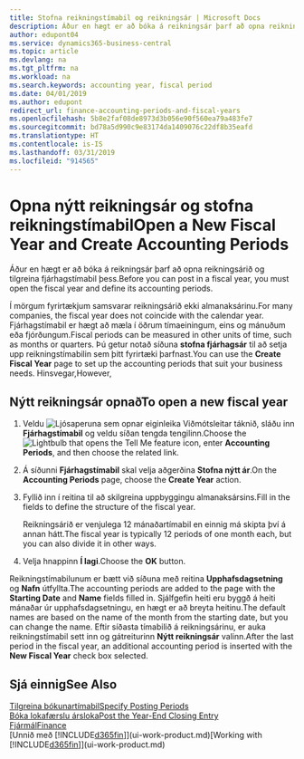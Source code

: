 ```yaml
---
title: Stofna reikningstímabil og reikningsár | Microsoft Docs
description: Áður en hægt er að bóka á reikningsár þarf að opna reikningsárið og tilgreina reikningstímabil þess.
author: edupont04
ms.service: dynamics365-business-central
ms.topic: article
ms.devlang: na
ms.tgt_pltfrm: na
ms.workload: na
ms.search.keywords: accounting year, fiscal period
ms.date: 04/01/2019
ms.author: edupont
redirect_url: finance-accounting-periods-and-fiscal-years
ms.openlocfilehash: 5b8e2faf08de8973d3b056e90f560ea79a483fe7
ms.sourcegitcommit: bd78a5d990c9e83174da1409076c22df8b35eafd
ms.translationtype: HT
ms.contentlocale: is-IS
ms.lasthandoff: 03/31/2019
ms.locfileid: "914565"
---
```

# <a name="open-a-new-fiscal-year-and-create-accounting-periods"></a><span data-ttu-id="9c297-103">Opna nýtt reikningsár og stofna reikningstímabil</span><span class="sxs-lookup"><span data-stu-id="9c297-103">Open a New Fiscal Year and Create Accounting Periods</span></span>
<span data-ttu-id="9c297-104">Áður en hægt er að bóka á reikningsár þarf að opna reikningsárið og tilgreina fjárhagstímabil þess.</span><span class="sxs-lookup"><span data-stu-id="9c297-104">Before you can post in a fiscal year, you must open the fiscal year and define its accounting periods.</span></span>  

<span data-ttu-id="9c297-105">Í mörgum fyrirtækjum samsvarar reikningsárið ekki almanaksárinu.</span><span class="sxs-lookup"><span data-stu-id="9c297-105">For many companies, the fiscal year does not coincide with the calendar year.</span></span> <span data-ttu-id="9c297-106">Fjárhagstímabil er hægt að mæla í öðrum tímaeiningum, eins og mánuðum eða fjórðungum.</span><span class="sxs-lookup"><span data-stu-id="9c297-106">Fiscal periods can be measured in other units of time, such as months or quarters.</span></span> <span data-ttu-id="9c297-107">Þú getur notað síðuna **stofna fjárhagsár** til að setja upp reikningstímabilin sem þitt fyrirtæki þarfnast.</span><span class="sxs-lookup"><span data-stu-id="9c297-107">You can use the **Create Fiscal Year** page to set up the accounting periods that suit your business needs.</span></span> <span data-ttu-id="9c297-108">Hinsvegar,</span><span class="sxs-lookup"><span data-stu-id="9c297-108">However,</span></span>   

## <a name="to-open-a-new-fiscal-year"></a><span data-ttu-id="9c297-109">Nýtt reikningsár opnað</span><span class="sxs-lookup"><span data-stu-id="9c297-109">To open a new fiscal year</span></span>
1. <span data-ttu-id="9c297-110">Veldu ![Ljósaperuna sem opnar eiginleika Viðmótsleitar](media/ui-search/search_small.png "Segðu mér hvað þú vilt gera") táknið, sláðu inn **Fjárhagstímabil** og veldu síðan tengda tengilinn.</span><span class="sxs-lookup"><span data-stu-id="9c297-110">Choose the ![Lightbulb that opens the Tell Me feature](media/ui-search/search_small.png "Tell me what you want to do") icon, enter **Accounting Periods**, and then choose the related link.</span></span>
2. <span data-ttu-id="9c297-111">Á síðunni **Fjárhagstímabil** skal velja aðgerðina **Stofna nýtt ár**.</span><span class="sxs-lookup"><span data-stu-id="9c297-111">On the **Accounting Periods** page, choose the **Create Year** action.</span></span>
3. <span data-ttu-id="9c297-112">Fyllið inn í reitina til að skilgreina uppbyggingu almanaksársins.</span><span class="sxs-lookup"><span data-stu-id="9c297-112">Fill in the fields to define the structure of the fiscal year.</span></span>

    <span data-ttu-id="9c297-113">Reikningsárið er venjulega 12 mánaðartímabil en einnig má skipta því á annan hátt.</span><span class="sxs-lookup"><span data-stu-id="9c297-113">The fiscal year is typically 12 periods of one month each, but you can also divide it in other ways.</span></span>
4. <span data-ttu-id="9c297-114">Velja hnappinn **Í lagi**.</span><span class="sxs-lookup"><span data-stu-id="9c297-114">Choose the **OK** button.</span></span>

<span data-ttu-id="9c297-115">Reikningstímabilunum er bætt við síðuna með reitina **Upphafsdagsetning** og **Nafn** útfyllta.</span><span class="sxs-lookup"><span data-stu-id="9c297-115">The accounting periods are added to the page with the **Starting Date** and **Name** fields filled in.</span></span> <span data-ttu-id="9c297-116">Sjálfgefin heiti eru byggð á heiti mánaðar úr upphafsdagsetningu, en hægt er að breyta heitinu.</span><span class="sxs-lookup"><span data-stu-id="9c297-116">The default names are based on the name of the month from the starting date, but you can change the name.</span></span> <span data-ttu-id="9c297-117">Eftir síðasta tímabilið á reikningsárinu, er auka reikningstímabil sett inn og gátreiturinn **Nýtt reikningsár** valinn.</span><span class="sxs-lookup"><span data-stu-id="9c297-117">After the last period in the fiscal year, an additional accounting period is inserted with the **New Fiscal Year** check box selected.</span></span>  


## <a name="see-also"></a><span data-ttu-id="9c297-118">Sjá einnig</span><span class="sxs-lookup"><span data-stu-id="9c297-118">See Also</span></span>
[<span data-ttu-id="9c297-119">Tilgreina bókunartímabil</span><span class="sxs-lookup"><span data-stu-id="9c297-119">Specify Posting Periods</span></span>](finance-how-specify-posting-periods.md)  
[<span data-ttu-id="9c297-120">Bóka lokafærslu ársloka</span><span class="sxs-lookup"><span data-stu-id="9c297-120">Post the Year-End Closing Entry</span></span>](year-how-post-year-end-close-entry.md)  
[<span data-ttu-id="9c297-121">Fjármál</span><span class="sxs-lookup"><span data-stu-id="9c297-121">Finance</span></span>](finance.md)  
<span data-ttu-id="9c297-122">[Unnið með [!INCLUDE[d365fin](includes/d365fin_md.md)]](ui-work-product.md)</span><span class="sxs-lookup"><span data-stu-id="9c297-122">[Working with [!INCLUDE[d365fin](includes/d365fin_md.md)]](ui-work-product.md)</span></span>
